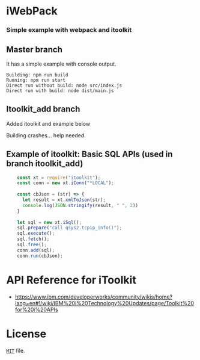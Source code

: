 #  iWebPack

### Simple example with webpack and itoolkit


## Master branch 

It has a simple example with console output.

```
Building: npm run build
Running: npm run start
Direct run without build: node src/index.js
Direct run with build: node dist/main.js
```

## Itoolkit_add branch

Added itoolkit and example below

Building crashes... help needed.


## Example of itoolkit: Basic SQL APIs (used in branch itoolkit_add)
```js
    const xt = require("itoolkit");
    const conn = new xt.iConn("*LOCAL");
 
    const cbJson = (str) => {
      let result = xt.xmlToJson(str);
      console.log(JSON.stringify(result, " ", 2))
    }
 
    let sql = new xt.iSql();  
    sql.prepare("call qsys2.tcpip_info()");
    sql.execute();
    sql.fetch();
    sql.free();
    conn.add(sql);
    conn.run(cbJson);
```

# API Reference for iToolkit
* https://www.ibm.com/developerworks/community/wikis/home?lang=en#!/wiki/IBM%20i%20Technology%20Updates/page/Toolkit%20for%20i%20APIs

# License
[`MIT`](https://github.com/raksoq/iwebpack/LICENSE) file.
